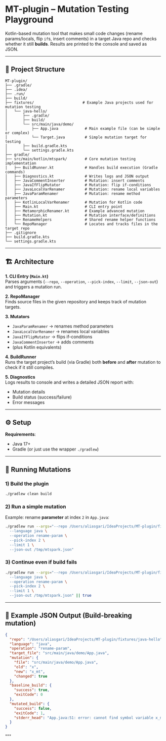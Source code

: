 # MT-plugin – Mutation Testing Playground

Kotlin-based mutation tool that makes small code changes (rename params/locals, flip `if`s, insert comments) in a target Java repo and checks whether it still **builds**. Results are printed to the console and saved as JSON.

---

## 📂 Project Structure

```plaintext
MT-plugin/
├── .gradle/
├── .idea/
├── .run/
├── build/
├── fixtures/                      # Example Java projects used for mutation testing
│   └── java-hello/
│       ├── .gradle/
│       ├── build/
│       └── src/main/java/demo/
│           ├── App.java            # Main example file (can be simple or complex)
│           └── Target.java         # Simple mutation target for testing
│       ├── build.gradle.kts
│       └── settings.gradle.kts
├── gradle/
├── src/main/kotlin/mtspark/        # Core mutation testing implementation
│   ├── BuildRunner.kt              # Handles build execution (Gradle commands)
│   ├── Diagnostics.kt              # Writes logs and JSON output
│   ├── JavaCommentInserter         # Mutation: insert comments
│   ├── JavaIfFlipMutator           # Mutation: flip if-conditions
│   ├── JavaLocalVarRenamer         # Mutation: rename local variables
│   ├── JavaParamRenamer            # Mutation: rename method parameters
│   ├── KotlinLocalVarRenamer       # Mutation for Kotlin code
│   ├── Main.kt                     # CLI entry point
│   ├── MetamorphicRenamer.kt       # Example advanced mutation
│   ├── Mutation.kt                 # Mutation interface/definitions
│   ├── RenameHelpers               # Shared rename helper functions
│   └── RepoManager                 # Locates and tracks files in the target repo
├── .gitignore
├── build.gradle.kts
└── settings.gradle.kts
```

---

## 🏗 Architecture

**1. CLI Entry (`Main.kt`)**  
Parses arguments (`--repo`, `--operation`, `--pick-index`, `--limit`, `--json-out`) and triggers a mutation run.

**2. RepoManager**  
Finds source files in the given repository and keeps track of mutation targets.

**3. Mutators**
- `JavaParamRenamer` → renames method parameters
- `JavaLocalVarRenamer` → renames local variables
- `JavaIfFlipMutator` → flips if-conditions
- `JavaCommentInserter` → adds comments
- (plus Kotlin equivalents)

**4. BuildRunner**  
Runs the target project’s build (via Gradle) both **before** and **after** mutation to check if it still compiles.

**5. Diagnostics**  
Logs results to console and writes a detailed JSON report with:
- Mutation details
- Build status (success/failure)
- Error messages

---

## ⚙️ Setup

**Requirements**:
- Java 17+
- Gradle (or just use the wrapper `./gradlew`)

---

## 🚀 Running Mutations

### 1) Build the plugin
```bash
./gradlew clean build
```

### 2) Run a simple mutation
Example: rename **parameter** at index `2` in `App.java`:
```bash
./gradlew run --args="--repo /Users/aliasgari/IdeaProjects/MT-plugin/fixtures/java-hello \
  --language java \
  --operation rename-param \
  --pick-index 2 \
  --limit 1 \
  --json-out /tmp/mtspark.json"
```

### 3) Continue even if build fails
```bash
./gradlew run --args="--repo /Users/aliasgari/IdeaProjects/MT-plugin/fixtures/java-hello \
  --language java \
  --operation rename-param \
  --pick-index 2 \
  --limit 1 \
  --json-out /tmp/mtspark.json" || true
```

---

## 📄 Example JSON Output (Build-breaking mutation)

```json
{
  "repo": "/Users/aliasgari/IdeaProjects/MT-plugin/fixtures/java-hello",
  "language": "java",
  "operation": "rename-param",
  "target_file": "src/main/java/demo/App.java",
  "mutation": {
    "file": "src/main/java/demo/App.java",
    "old": "x",
    "new": "x_mt",
    "changed": true
  },
  "baseline_build": {
    "success": true,
    "exitCode": 0
  },
  "mutated_build": {
    "success": false,
    "exitCode": 1,
    "stderr_head": "App.java:51: error: cannot find symbol variable x_mt ..."
  }
}
```
"""

